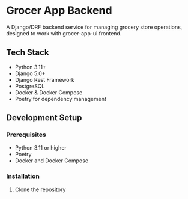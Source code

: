 # Grocer App Backend

A Django/DRF backend service for managing grocery store operations, designed to work with grocer-app-ui frontend.

## Tech Stack

- Python 3.11+
- Django 5.0+
- Django Rest Framework
- PostgreSQL
- Docker & Docker Compose
- Poetry for dependency management

## Development Setup

### Prerequisites
- Python 3.11 or higher
- Poetry
- Docker and Docker Compose

### Installation

1. Clone the repository